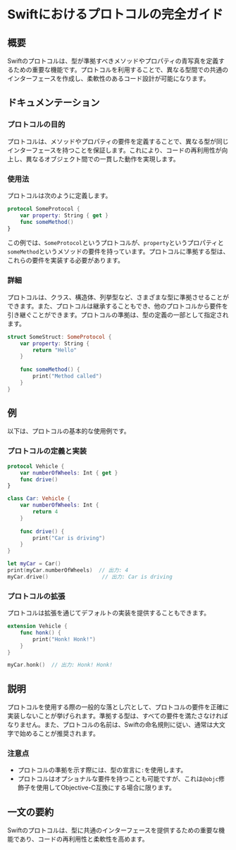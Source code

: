<!--
Meta Description: # Swiftにおけるプロトコルの完全ガイド ## 概要 Swiftのプロトコルは、型が準拠すべきメソッドやプロパティの青写真を定義するための重要な機能です。プロトコルを利用することで、異なる型間での共通のインターフェースを作成し、柔軟性のあるコード設計が可能になります。 ## ドキュメンテーション...
Meta Keywords: honk, func, swift, var, print
-->

# Swiftにおけるプロトコルの完全ガイド

## 概要
Swiftのプロトコルは、型が準拠すべきメソッドやプロパティの青写真を定義するための重要な機能です。プロトコルを利用することで、異なる型間での共通のインターフェースを作成し、柔軟性のあるコード設計が可能になります。

## ドキュメンテーション
### プロトコルの目的
プロトコルは、メソッドやプロパティの要件を定義することで、異なる型が同じインターフェースを持つことを保証します。これにより、コードの再利用性が向上し、異なるオブジェクト間での一貫した動作を実現します。

### 使用法
プロトコルは次のように定義します。

```swift
protocol SomeProtocol {
    var property: String { get }
    func someMethod()
}
```

この例では、`SomeProtocol`というプロトコルが、`property`というプロパティと`someMethod`というメソッドの要件を持っています。プロトコルに準拠する型は、これらの要件を実装する必要があります。

### 詳細
プロトコルは、クラス、構造体、列挙型など、さまざまな型に準拠させることができます。また、プロトコルは継承することもでき、他のプロトコルから要件を引き継ぐことができます。プロトコルの準拠は、型の定義の一部として指定されます。

```swift
struct SomeStruct: SomeProtocol {
    var property: String {
        return "Hello"
    }
    
    func someMethod() {
        print("Method called")
    }
}
```

## 例
以下は、プロトコルの基本的な使用例です。

### プロトコルの定義と実装

```swift
protocol Vehicle {
    var numberOfWheels: Int { get }
    func drive()
}

class Car: Vehicle {
    var numberOfWheels: Int {
        return 4
    }
    
    func drive() {
        print("Car is driving")
    }
}

let myCar = Car()
print(myCar.numberOfWheels)  // 出力: 4
myCar.drive()                 // 出力: Car is driving
```

### プロトコルの拡張

プロトコルは拡張を通じてデフォルトの実装を提供することもできます。

```swift
extension Vehicle {
    func honk() {
        print("Honk! Honk!")
    }
}

myCar.honk()  // 出力: Honk! Honk!
```

## 説明
プロトコルを使用する際の一般的な落とし穴として、プロトコルの要件を正確に実装しないことが挙げられます。準拠する型は、すべての要件を満たさなければなりません。また、プロトコルの名前は、Swiftの命名規則に従い、通常は大文字で始めることが推奨されます。

### 注意点
- プロトコルの準拠を示す際には、型の宣言に`:`を使用します。
- プロトコルはオプショナルな要件を持つことも可能ですが、これは`@objc`修飾子を使用してObjective-C互換にする場合に限ります。

## 一文の要約
Swiftのプロトコルは、型に共通のインターフェースを提供するための重要な機能であり、コードの再利用性と柔軟性を高めます。